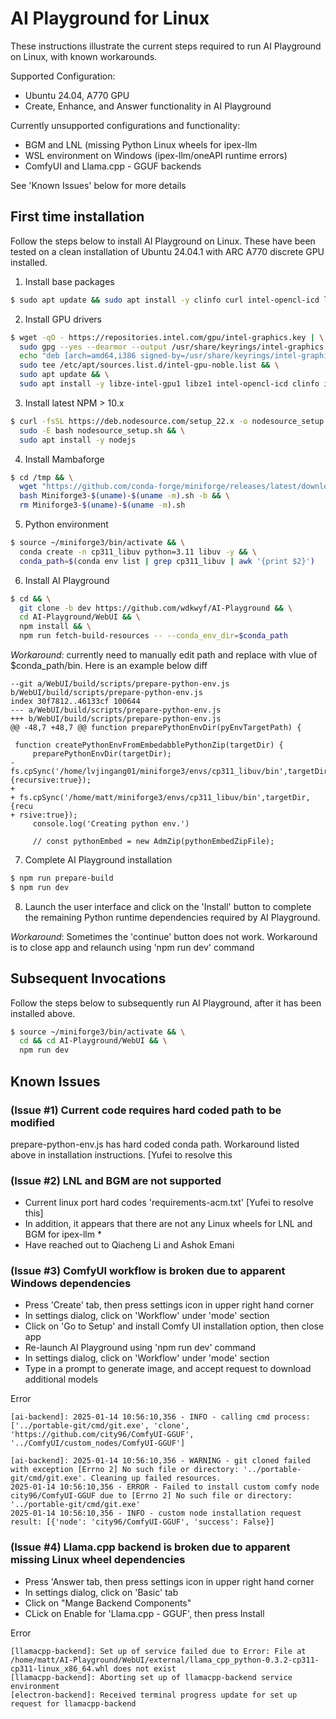 # AI Playground for Linux

These instructions illustrate the current steps required to run AI Playground on Linux, with known workarounds.

Supported Configuration:
* Ubuntu 24.04, A770 GPU
* Create, Enhance, and Answer functionality in AI Playground

Currently unsupported configurations and functionality:
* BGM and LNL (missing Python Linux wheels for ipex-llm
* WSL environment on Windows (ipex-llm/oneAPI runtime errors)
* ComfyUI and Llama.cpp - GGUF backends

See 'Known Issues' below for more details

## First time installation

Follow the steps below to install AI Playground on Linux.  These have been tested on a clean installation of Ubuntu 24.04.1 with ARC A770 discrete GPU installed.

1. Install base packages
```bash
$ sudo apt update && sudo apt install -y clinfo curl intel-opencl-icd libgl1 libgomp1 libtbb12 libgtk2.0-0t64 libgtk-3-0t64 libgbm-dev libnotify-dev libnss3 libxss1 libasound2t64 libxtst6 wget xauth xvfb ca-certificates git gnupg
```

2. Install GPU drivers
```bash
$ wget -qO - https://repositories.intel.com/gpu/intel-graphics.key | \
  sudo gpg --yes --dearmor --output /usr/share/keyrings/intel-graphics.gpg && \
  echo "deb [arch=amd64,i386 signed-by=/usr/share/keyrings/intel-graphics.gpg] https://repositories.intel.com/gpu/ubuntu noble client" | \
  sudo tee /etc/apt/sources.list.d/intel-gpu-noble.list && \
  sudo apt update && \
  sudo apt install -y libze-intel-gpu1 libze1 intel-opencl-icd clinfo intel-gsc libze-dev intel-ocloc
```

3. Install latest NPM > 10.x
```bash
$ curl -fsSL https://deb.nodesource.com/setup_22.x -o nodesource_setup.sh && \
  sudo -E bash nodesource_setup.sh && \
  sudo apt install -y nodejs
```

4. Install Mambaforge
```bash
$ cd /tmp && \
  wget "https://github.com/conda-forge/miniforge/releases/latest/download/Miniforge3-$(uname)-$(uname -m).sh" && \
  bash Miniforge3-$(uname)-$(uname -m).sh -b && \
  rm Miniforge3-$(uname)-$(uname -m).sh 
```

5. Python environment
```bash
$ source ~/miniforge3/bin/activate && \
  conda create -n cp311_libuv python=3.11 libuv -y && \
  conda_path=$(conda env list | grep cp311_libuv | awk '{print $2}')
```

6. Install AI Playground
```bash
$ cd && \
  git clone -b dev https://github.com/wdkwyf/AI-Playground && \
  cd AI-Playground/WebUI && \
  npm install && \
  npm run fetch-build-resources -- --conda_env_dir=$conda_path
```

*Workaround*: currently need to manually edit path and replace with vlue of $conda_path/bin.  Here is an example below diff
```
--git a/WebUI/build/scripts/prepare-python-env.js b/WebUI/build/scripts/prepare-python-env.js
index 30f7812..46133cf 100644
--- a/WebUI/build/scripts/prepare-python-env.js
+++ b/WebUI/build/scripts/prepare-python-env.js
@@ -48,7 +48,7 @@ function preparePythonEnvDir(pyEnvTargetPath) {

 function createPythonEnvFromEmbedabblePythonZip(targetDir) {
     preparePythonEnvDir(targetDir);
-    fs.cpSync('/home/lvjingang01/miniforge3/envs/cp311_libuv/bin',targetDir,{recursive:true});
+    
+ fs.cpSync('/home/matt/miniforge3/envs/cp311_libuv/bin',targetDir,{recu
+ rsive:true});
     console.log('Creating python env.')

     // const pythonEmbed = new AdmZip(pythonEmbedZipFile);
```

7. Complete AI Playground installation
```bash
$ npm run prepare-build
$ npm run dev
```

8. Launch the user interface and click on the 'Install' button to complete the remaining Python runtime dependencies required by AI Playground.  

*Workaround*: Sometimes the 'continue' button does not work.  Workaround is to close app and relaunch using 'npm run dev' command


## Subsequent Invocations

Follow the steps below to subsequently run AI Playground, after it has been installed above.

```bash
$ source ~/miniforge3/bin/activate && \
  cd && cd AI-Playground/WebUI && \
  npm run dev
```

## Known Issues

### (Issue #1) Current code requires hard coded path to be modified
prepare-python-env.js has hard coded conda path.  Workaround listed above in installation instructions. [Yufei to resolve this

### (Issue #2) LNL and BGM are not supported
* Current linux port hard codes 'requirements-acm.txt' [Yufei to resolve this]
* In addition, it appears that there are not any Linux wheels for LNL and BGM for ipex-llm *
* Have reached out to Qiacheng Li and Ashok Emani

### (Issue #3) ComfyUI workflow is broken due to apparent Windows dependencies 
* Press 'Create' tab, then press settings icon in upper right hand corner
* In settings dialog, click on 'Workflow' under 'mode' section
* Click on 'Go to Setup' and install Comfy UI installation option, then close app
* Re-launch AI Playground using 'npm run dev' command
* In settings dialog, click on 'Workflow' under 'mode' section
* Type in a prompt to generate image, and accept request to download additional models

Error
```
[ai-backend]: 2025-01-14 10:56:10,356 - INFO - calling cmd process: ['../portable-git/cmd/git.exe', 'clone', 'https://github.com/city96/ComfyUI-GGUF', '../ComfyUI/custom_nodes/ComfyUI-GGUF']

[ai-backend]: 2025-01-14 10:56:10,356 - WARNING - git cloned failed with exception [Errno 2] No such file or directory: '../portable-git/cmd/git.exe'. Cleaning up failed resources.
2025-01-14 10:56:10,356 - ERROR - Failed to install custom comfy node city96/ComfyUI-GGUF due to [Errno 2] No such file or directory: '../portable-git/cmd/git.exe'
2025-01-14 10:56:10,356 - INFO - custom node installation request result: [{'node': 'city96/ComfyUI-GGUF', 'success': False}]
```

### (Issue #4) Llama.cpp backend is broken due to apparent missing Linux wheel dependencies 
* Press 'Answer tab, then press settings icon in upper right hand corner
* In settings dialog, click on 'Basic' tab
* Click on "Mange Backend Components"
* CLick on Enable for 'Llama.cpp - GGUF', then press Install

Error
```
[llamacpp-backend]: Set up of service failed due to Error: File at /home/matt/AI-Playground/WebUI/external/llama_cpp_python-0.3.2-cp311-cp311-linux_x86_64.whl does not exist
[llamacpp-backend]: Aborting set up of llamacpp-backend service environment
[electron-backend]: Received terminal progress update for set up request for llamacpp-backend
```
